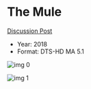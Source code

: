 # The Mule

[Discussion Post](https://www.avsforum.com/threads/bass-eq-for-filtered-movies.2995212/post-57770720)

* Year: 2018
* Format: DTS-HD MA 5.1

![img 0](https://i.imgur.com/PpGef65.jpg)

![img 1](https://i.imgur.com/KNTUi13.png)

